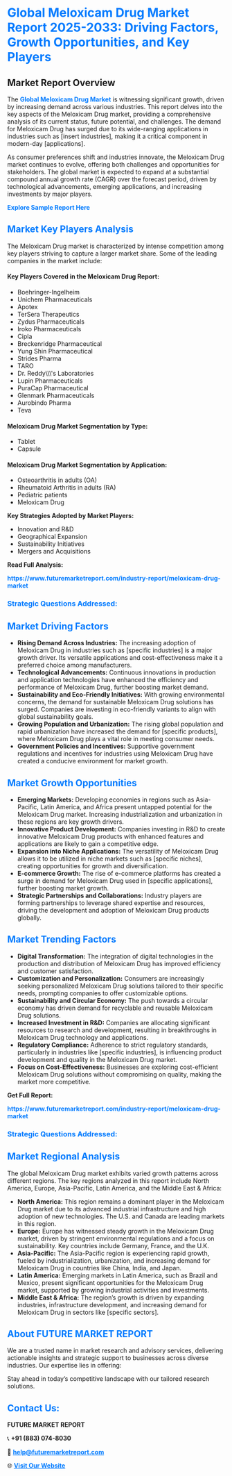 <h1 style="color: #007BFF;">Global Meloxicam Drug Market Report 2025-2033: Driving Factors, Growth Opportunities, and Key Players</h1>

<section id="overview">
<h2>Market Report Overview</h2>
<p>The <a href="https://www.futuremarketreport.com/industry-report/meloxicam-drug-market" style="color: #007BFF; text-decoration: none;"><strong>Global Meloxicam Drug Market</strong></a> is witnessing significant growth, driven by increasing demand across various industries. This report delves into the key aspects of the Meloxicam Drug market, providing a comprehensive analysis of its current status, future potential, and challenges. The demand for Meloxicam Drug has surged due to its wide-ranging applications in industries such as [insert industries], making it a critical component in modern-day [applications].</p>
<p>As consumer preferences shift and industries innovate, the Meloxicam Drug market continues to evolve, offering both challenges and opportunities for stakeholders. The global market is expected to expand at a substantial compound annual growth rate (CAGR) over the forecast period, driven by technological advancements, emerging applications, and increasing investments by major players.</p>
</section>

<section id="overview">
<p><a href="https://www.futuremarketreport.com/request-sample/reportId=125550" style="color: #007BFF; text-decoration: none;"><strong>Explore Sample Report Here</strong></a></p>
</section>

<section id="key-players">
<h2 style="color: #007BFF;">Market Key Players Analysis</h2>
<p>The Meloxicam Drug market is characterized by intense competition among key players striving to capture a larger market share. Some of the leading companies in the market include:</p>
<h4>Key Players Covered in the Meloxicam Drug Report:</h4>
<ul><li>Boehringer-Ingelheim</li><li>Unichem Pharmaceuticals</li><li>Apotex</li><li>TerSera Therapeutics</li><li>Zydus Pharmaceuticals</li><li>Iroko Pharmaceuticals</li><li>Cipla</li><li>Breckenridge Pharmaceutical</li><li>Yung Shin Pharmaceutical</li><li>Strides Pharma</li><li>TARO</li><li>Dr. Reddy\\\&#039;s Laboratories</li><li>Lupin Pharmaceuticals</li><li>PuraCap Pharmaceutical</li><li>Glenmark Pharmaceuticals</li><li>Aurobindo Pharma</li><li>Teva</li></ul>
<h4>Meloxicam Drug Market Segmentation by Type:</h4>
<ul><li>Tablet</li><li>Capsule</li></ul>

<h4>Meloxicam Drug Market Segmentation by Application:</h4>
<ul><li>Osteoarthritis in adults (OA)</li><li>Rheumatoid Arthritis in adults (RA)</li><li>Pediatric patients</li><li>Meloxicam Drug</li></ul>
<p><strong>Key Strategies Adopted by Market Players:</strong></p>
<ul>
<li>Innovation and R&D</li>
<li>Geographical Expansion</li>
<li>Sustainability Initiatives</li>
<li>Mergers and Acquisitions</li>
</ul>
</section>

<section>
<p><strong>Read Full Analysis: </strong></p><a href="https://www.futuremarketreport.com/industry-report/meloxicam-drug-market" style="color: #007BFF; text-decoration: none;"><strong>https://www.futuremarketreport.com/industry-report/meloxicam-drug-market</strong></a>
<h3 style="color: #007BFF;">Strategic Questions Addressed:</h3>
</section>

<section id="driving-factors">
<h2 style="color: #007BFF;">Market Driving Factors</h2>
<ul>
<li><strong>Rising Demand Across Industries:</strong> The increasing adoption of Meloxicam Drug in industries such as [specific industries] is a major growth driver. Its versatile applications and cost-effectiveness make it a preferred choice among manufacturers.</li>
<li><strong>Technological Advancements:</strong> Continuous innovations in production and application technologies have enhanced the efficiency and performance of Meloxicam Drug, further boosting market demand.</li>
<li><strong>Sustainability and Eco-Friendly Initiatives:</strong> With growing environmental concerns, the demand for sustainable Meloxicam Drug solutions has surged. Companies are investing in eco-friendly variants to align with global sustainability goals.</li>
<li><strong>Growing Population and Urbanization:</strong> The rising global population and rapid urbanization have increased the demand for [specific products], where Meloxicam Drug plays a vital role in meeting consumer needs.</li>
<li><strong>Government Policies and Incentives:</strong> Supportive government regulations and incentives for industries using Meloxicam Drug have created a conducive environment for market growth.</li>
</ul>
</section>

<section id="growth-opportunities">
<h2 style="color: #007BFF;">Market Growth Opportunities</h2>
<ul>
<li><strong>Emerging Markets:</strong> Developing economies in regions such as Asia-Pacific, Latin America, and Africa present untapped potential for the Meloxicam Drug market. Increasing industrialization and urbanization in these regions are key growth drivers.</li>
<li><strong>Innovative Product Development:</strong> Companies investing in R&D to create innovative Meloxicam Drug products with enhanced features and applications are likely to gain a competitive edge.</li>
<li><strong>Expansion into Niche Applications:</strong> The versatility of Meloxicam Drug allows it to be utilized in niche markets such as [specific niches], creating opportunities for growth and diversification.</li>
<li><strong>E-commerce Growth:</strong> The rise of e-commerce platforms has created a surge in demand for Meloxicam Drug used in [specific applications], further boosting market growth.</li>
<li><strong>Strategic Partnerships and Collaborations:</strong> Industry players are forming partnerships to leverage shared expertise and resources, driving the development and adoption of Meloxicam Drug products globally.</li>
</ul>
</section>

<section id="trending-factors">
<h2 style="color: #007BFF;">Market Trending Factors</h2>
<ul>
<li><strong>Digital Transformation:</strong> The integration of digital technologies in the production and distribution of Meloxicam Drug has improved efficiency and customer satisfaction.</li>
<li><strong>Customization and Personalization:</strong> Consumers are increasingly seeking personalized Meloxicam Drug solutions tailored to their specific needs, prompting companies to offer customizable options.</li>
<li><strong>Sustainability and Circular Economy:</strong> The push towards a circular economy has driven demand for recyclable and reusable Meloxicam Drug solutions.</li>
<li><strong>Increased Investment in R&D:</strong> Companies are allocating significant resources to research and development, resulting in breakthroughs in Meloxicam Drug technology and applications.</li>
<li><strong>Regulatory Compliance:</strong> Adherence to strict regulatory standards, particularly in industries like [specific industries], is influencing product development and quality in the Meloxicam Drug market.</li>
<li><strong>Focus on Cost-Effectiveness:</strong> Businesses are exploring cost-efficient Meloxicam Drug solutions without compromising on quality, making the market more competitive.</li>
</ul>
</section>

<section>
<p><strong>Get Full Report: </strong></p><a href="https://www.futuremarketreport.com/industry-report/meloxicam-drug-market" style="color: #007BFF; text-decoration: none;"><strong>https://www.futuremarketreport.com/industry-report/meloxicam-drug-market</strong></a>
<h3 style="color: #007BFF;">Strategic Questions Addressed:</h3>
</section>


<section id="regional-analysis">
<h2 style="color: #007BFF;">Market Regional Analysis</h2>
<p>The global Meloxicam Drug market exhibits varied growth patterns across different regions. The key regions analyzed in this report include North America, Europe, Asia-Pacific, Latin America, and the Middle East & Africa:</p>
<ul>
<li><strong>North America:</strong> This region remains a dominant player in the Meloxicam Drug market due to its advanced industrial infrastructure and high adoption of new technologies. The U.S. and Canada are leading markets in this region.</li>
<li><strong>Europe:</strong> Europe has witnessed steady growth in the Meloxicam Drug market, driven by stringent environmental regulations and a focus on sustainability. Key countries include Germany, France, and the U.K.</li>
<li><strong>Asia-Pacific:</strong> The Asia-Pacific region is experiencing rapid growth, fueled by industrialization, urbanization, and increasing demand for Meloxicam Drug in countries like China, India, and Japan.</li>
<li><strong>Latin America:</strong> Emerging markets in Latin America, such as Brazil and Mexico, present significant opportunities for the Meloxicam Drug market, supported by growing industrial activities and investments.</li>
<li><strong>Middle East & Africa:</strong> The region’s growth is driven by expanding industries, infrastructure development, and increasing demand for Meloxicam Drug in sectors like [specific sectors].</li>
</ul>
</section>

<footer>
<h2 style="color: #007BFF;">About FUTURE MARKET REPORT</h2>
<p>We are a trusted name in market research and advisory services, delivering actionable insights and strategic support to businesses across diverse industries. Our expertise lies in offering:</p>

<p>Stay ahead in today’s competitive landscape with our tailored research solutions.</p>

<h2 style="color: #007BFF;">Contact Us:</h2>
<p><strong>FUTURE MARKET REPORT</strong></p>
<p>📞 <strong>+91 (883) 074-8030</strong></p>
<p>📧 <strong><a href="mailto:help@futuremarketreport.com" style="color: #007BFF;">help@futuremarketreport.com</a></strong></p>
<p>🌐 <strong><a href="https://www.futuremarketreport.com/" style="color: #007BFF;">Visit Our Website</a></strong></p>
</footer>
